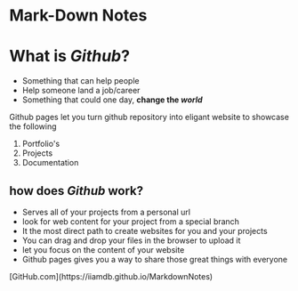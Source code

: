 # Mark-Down Notes
 
 # What is <em>Github</em>?
 <ul>
  <li> Something that can help people</li>
  <li> Help someone land a job/career</li>
  <li> Something that could one day, <strong>change the <em>world</em></strong></li>
</ul>
Github pages let you turn github repository into eligant website to showcase the following
<ol>
 <li> Portfolio's</li>
 <li> Projects</li>
 <li> Documentation</li>
</ol>
 <h2><strong>how does <em>Github</em> work?</strong></h2>
<ul>
 <li> Serves all of your projects from a personal url</li>
 <li> look for web content for your project from a special branch</li>
 <li> It the most direct path to create websites for you and your projects</li>
 <li> You can drag and drop your files in the browser to upload it</li>
 <li> let you focus on the content of your website</li>
 <li> Github pages gives you a way to share those great things with everyone</li>
</ul>
[GitHub.com](https://iiamdb.github.io/MarkdownNotes)

